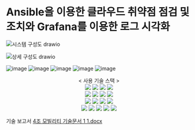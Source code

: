 # Ansible을 이용한 클라우드 취약점 점검 및 조치와 Grafana를 이용한 로그 시각화

![시스템 구성도 drawio](https://github.com/user-attachments/assets/b7512b0e-1e45-40f3-9dae-61f93f80934b)

![상세 구성도 drawio](https://github.com/user-attachments/assets/658cabcc-9577-4bb6-9fa8-1ae2b3915b26)

![image](https://github.com/user-attachments/assets/06e08b66-44ad-4a9f-804f-ae51246435b2)
![image](https://github.com/user-attachments/assets/805ee3f0-965f-4c4c-9b90-94be062dd211)
![image](https://github.com/user-attachments/assets/8c354504-bd34-4f64-b131-501d9cf296a1)
![image](https://github.com/user-attachments/assets/51c7af4d-0777-4ac0-9ac6-145180a7ba2e)
![image](https://github.com/user-attachments/assets/8dda8c12-df6b-40d2-af38-b31cd8dd2a07)

<div align=center> 
 < 사용 기술 스택 >
</div>
  
<div align=center> 
 <img src="https://img.shields.io/badge/promtail-yellow?style=for-the-badge&logo=grafana&logoColor=black">
 <img src="https://img.shields.io/badge/virtualbox-blue?style=for-the-badge&logo=virtualbox&logoColor=black">
 <img src="https://img.shields.io/badge/notion-white?style=for-the-badge&logo=notion&logoColor=black">
 <img src="https://img.shields.io/badge/slack-red?style=for-the-badge&logo=slack&logoColor=white">
 <br>
 
 <img src="https://img.shields.io/badge/yaml-white?style=for-the-badge&logo=yaml&logoColor=black">
 <img src="https://img.shields.io/badge/diagram.net-orange?style=for-the-badge&logo=diagram.net&logoColor=white">
 <img src="https://img.shields.io/badge/docker-blue?style=for-the-badge&logo=docker&logoColor=white">
 <img src="https://img.shields.io/badge/rocky linux-orange?style=for-the-badge&logo=rockylinux&logoColor=red">
 <br>
 
 <img src="https://img.shields.io/badge/redis-red?style=for-the-badge&logo=redis&logoColor=white">
 <img src="https://img.shields.io/badge/ubuntu-orange?style=for-the-badge&logo=ubuntu&logoColor=white">
 <img src="https://img.shields.io/badge/apache-yellow?style=for-the-badge&logo=apache&logoColor=white">
 <img src="https://img.shields.io/badge/Ansible-black?style=for-the-badge&logo=ansible&logoColor=white">
 <br>
 
 <img src="https://img.shields.io/badge/grafana-yellow?style=for-the-badge&logo=grafana&logoColor=black">
 <img src="https://img.shields.io/badge/linux-FCC624?style=for-the-badge&logo=linux&logoColor=black">
 <img src="https://img.shields.io/badge/mysql-4479A1?style=for-the-badge&logo=mysql&logoColor=white">
 <img src="https://img.shields.io/badge/github-181717?style=for-the-badge&logo=github&logoColor=white">
 <img src="https://img.shields.io/badge/git-F05032?style=for-the-badge&logo=git&logoColor=white">
</div>


기술 보고서
[4조 모빌리티 기술문서 1 1.docx](https://github.com/user-attachments/files/17533404/4.1.1.docx)

